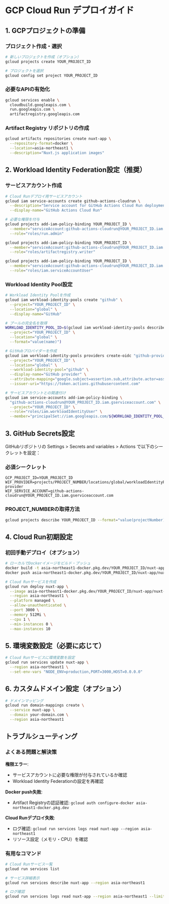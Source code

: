 # GCP Cloud Run デプロイガイド

## 1. GCPプロジェクトの準備

### プロジェクト作成・選択
```bash
# 新しいプロジェクトを作成（オプション）
gcloud projects create YOUR_PROJECT_ID

# プロジェクトを選択
gcloud config set project YOUR_PROJECT_ID
```

### 必要なAPIの有効化
```bash
gcloud services enable \
  cloudbuild.googleapis.com \
  run.googleapis.com \
  artifactregistry.googleapis.com
```

### Artifact Registry リポジトリの作成
```bash
gcloud artifacts repositories create nuxt-app \
  --repository-format=docker \
  --location=asia-northeast1 \
  --description="Nuxt.js application images"
```

## 2. Workload Identity Federation設定（推奨）

### サービスアカウント作成
```bash
# Cloud Runデプロイ用サービスアカウント
gcloud iam service-accounts create github-actions-cloudrun \
  --description="Service account for GitHub Actions Cloud Run deployment" \
  --display-name="GitHub Actions Cloud Run"

# 必要な権限を付与
gcloud projects add-iam-policy-binding YOUR_PROJECT_ID \
  --member="serviceAccount:github-actions-cloudrun@YOUR_PROJECT_ID.iam.gserviceaccount.com" \
  --role="roles/run.admin"

gcloud projects add-iam-policy-binding YOUR_PROJECT_ID \
  --member="serviceAccount:github-actions-cloudrun@YOUR_PROJECT_ID.iam.gserviceaccount.com" \
  --role="roles/artifactregistry.writer"

gcloud projects add-iam-policy-binding YOUR_PROJECT_ID \
  --member="serviceAccount:github-actions-cloudrun@YOUR_PROJECT_ID.iam.gserviceaccount.com" \
  --role="roles/iam.serviceAccountUser"
```

### Workload Identity Pool設定
```bash
# Workload Identity Poolを作成
gcloud iam workload-identity-pools create "github" \
  --project="YOUR_PROJECT_ID" \
  --location="global" \
  --display-name="GitHub"

# プールの完全名を取得
WORKLOAD_IDENTITY_POOL_ID=$(gcloud iam workload-identity-pools describe "github" \
  --project="YOUR_PROJECT_ID" \
  --location="global" \
  --format="value(name)")

# GitHubプロバイダーを作成
gcloud iam workload-identity-pools providers create-oidc "github-provider" \
  --project="YOUR_PROJECT_ID" \
  --location="global" \
  --workload-identity-pool="github" \
  --display-name="GitHub provider" \
  --attribute-mapping="google.subject=assertion.sub,attribute.actor=assertion.actor,attribute.repository=assertion.repository" \
  --issuer-uri="https://token.actions.githubusercontent.com"

# サービスアカウントとの関連付け
gcloud iam service-accounts add-iam-policy-binding \
  "github-actions-cloudrun@YOUR_PROJECT_ID.iam.gserviceaccount.com" \
  --project="YOUR_PROJECT_ID" \
  --role="roles/iam.workloadIdentityUser" \
  --member="principalSet://iam.googleapis.com/${WORKLOAD_IDENTITY_POOL_ID}/attribute.repository/YOUR_GITHUB_USERNAME/YOUR_REPO_NAME"
```

## 3. GitHub Secrets設定

GitHubリポジトリの Settings > Secrets and variables > Actions で以下のシークレットを設定：

### 必須シークレット
```
GCP_PROJECT_ID=YOUR_PROJECT_ID
WIF_PROVIDER=projects/PROJECT_NUMBER/locations/global/workloadIdentityPools/github/providers/github-provider
WIF_SERVICE_ACCOUNT=github-actions-cloudrun@YOUR_PROJECT_ID.iam.gserviceaccount.com
```

### PROJECT_NUMBERの取得方法
```bash
gcloud projects describe YOUR_PROJECT_ID --format="value(projectNumber)"
```

## 4. Cloud Run初期設定

### 初回手動デプロイ（オプション）
```bash
# ローカルでDockerイメージをビルド・プッシュ
docker build -t asia-northeast1-docker.pkg.dev/YOUR_PROJECT_ID/nuxt-app/nuxt-app:initial .
docker push asia-northeast1-docker.pkg.dev/YOUR_PROJECT_ID/nuxt-app/nuxt-app:initial

# Cloud Runサービスを作成
gcloud run deploy nuxt-app \
  --image asia-northeast1-docker.pkg.dev/YOUR_PROJECT_ID/nuxt-app/nuxt-app:initial \
  --region asia-northeast1 \
  --platform managed \
  --allow-unauthenticated \
  --port 3000 \
  --memory 512Mi \
  --cpu 1 \
  --min-instances 0 \
  --max-instances 10
```

## 5. 環境変数設定（必要に応じて）

```bash
# Cloud Runサービスに環境変数を設定
gcloud run services update nuxt-app \
  --region asia-northeast1 \
  --set-env-vars "NODE_ENV=production,PORT=3000,HOST=0.0.0.0"
```

## 6. カスタムドメイン設定（オプション）

```bash
# ドメインマッピング
gcloud run domain-mappings create \
  --service nuxt-app \
  --domain your-domain.com \
  --region asia-northeast1
```

## トラブルシューティング

### よくある問題と解決策

**権限エラー**:
- サービスアカウントに必要な権限が付与されているか確認
- Workload Identity Federationの設定を再確認

**Docker push失敗**:
- Artifact Registryの認証確認: `gcloud auth configure-docker asia-northeast1-docker.pkg.dev`

**Cloud Runデプロイ失敗**:
- ログ確認: `gcloud run services logs read nuxt-app --region asia-northeast1`
- リソース設定（メモリ・CPU）を確認

### 有用なコマンド

```bash
# Cloud Runサービス一覧
gcloud run services list

# サービス詳細表示
gcloud run services describe nuxt-app --region asia-northeast1

# ログ確認
gcloud run services logs read nuxt-app --region asia-northeast1 --limit 100
```
